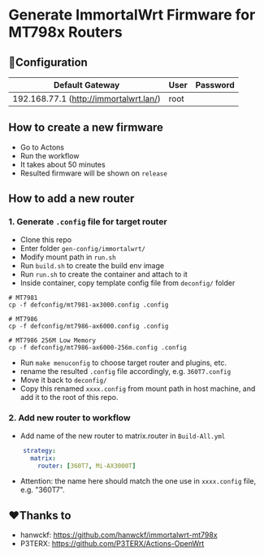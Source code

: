 # Generate ImmortalWrt Firmware for MT798x Routers

## 🤖Configuration

  | Default Gateway    | User     | Password    |
  | -------- | -------- | -------- |
  | 192.168.77.1 (http://immortalwrt.lan/)| root |  |

## How to create a new firmware
- Go to Actons
- Run the workflow
- It takes about 50 minutes
- Resulted firmware will be shown on `release`
##  How to add a new router
###  1. Generate `.config` file for target router
- Clone this repo
- Enter folder `gen-config/immortalwrt/`
- Modify mount path in `run.sh`
- Run `build.sh` to create the build env image
- Run `run.sh` to create the container and attach to it
- Inside container, copy template config file from `deconfig/` folder
```
# MT7981
cp -f defconfig/mt7981-ax3000.config .config

# MT7986
cp -f defconfig/mt7986-ax6000.config .config

# MT7986 256M Low Memory
cp -f defconfig/mt7986-ax6000-256m.config .config
```
- Run `make menuconfig` to choose target router and plugins, etc.
- rename the resulted `.config` file accordingly, e.g. `360T7.config`
- Move it back to `deconfig/`
- Copy this renamed `xxxx.config` from mount path in host machine, and add it to the root of this repo.

### 2. Add new router to workflow 
- Add name of the new router to matrix.router in `Build-All.yml`
```yml
    strategy:
      matrix:
        router: [360T7, Mi-AX3000T]
```
- Attention: the name here should match the one use in `xxxx.config` file, e.g. "360T7".

## ❤️Thanks to
- hanwckf: https://github.com/hanwckf/immortalwrt-mt798x  
- P3TERX: https://github.com/P3TERX/Actions-OpenWrt
